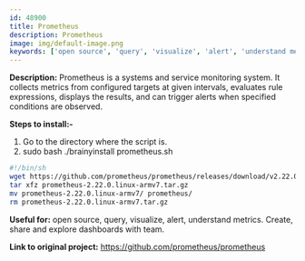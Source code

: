 ```yaml
---
id: 48900
title: Prometheus
description: Prometheus
image: img/default-image.png
keywords: ['open source', 'query', 'visualize', 'alert', 'understand metrics. Create', 'share and explore dashboards with team']
---
```



**Description:** Prometheus is a systems and service monitoring system. It collects metrics from configured targets at given intervals, evaluates rule expressions, displays the results, and can trigger alerts when specified conditions are observed.

**Steps to install:-**

1. Go to the directory where the script is.
1. sudo bash ./brainyinstall prometheus.sh
```bash
#!/bin/sh
wget https://github.com/prometheus/prometheus/releases/download/v2.22.0/prometheus-2.22.0.linux-armv7.tar.gz
tar xfz prometheus-2.22.0.linux-armv7.tar.gz
mv prometheus-2.22.0.linux-armv7/ prometheus/
rm prometheus-2.22.0.linux-armv7.tar.gz
```
**Useful for:** open source, query, visualize, alert, understand metrics. Create, share and explore dashboards with team.

**Link to original project:** https://github.com/prometheus/prometheus